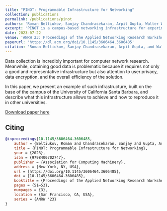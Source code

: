 ```yaml
---
title: "PINOT: Programmable Infrastructure for Networking"
collection: publications
permalink: /publications/pinot
authors: 'Roman Beltiukov, Sanjay Chandrasekaran, Arpit Gupta, Walter Willinger'
excerpt: 'PINOT is a campus-based networking infrastructure for experiments and research.'
date: 2023-07-22
venue: 'ANRW 23: Proceedings of the Applied Networking Research Workshop'
paperurl: 'https://dl.acm.org/doi/10.1145/3606464.3606485'
citation: 'Roman Beltiukov, Sanjay Chandrasekaran, Arpit Gupta, and Walter Willinger. 2023. PINOT: Programmable Infrastructure for Networking. In Proceedings of the Applied Networking Research Workshop (ANRW 23). Association for Computing Machinery, New York, NY, USA, 51–53. https://doi.org/10.1145/3606464.3606485'
---
```

Data collection is incredibly important for computer network research. Meanwhile, obtaining good data is problematic because it requires not only a good and representative infrastructure but also attention to user privacy, data encryption, and the overall efficiency of the solution.

In this paper, we present an example of such infrastructure, built on the base of the campus of the University of California Santa Barbara, and describe what this infrastructure allows to achieve and how to reproduce it in other universities.

[Download paper here](https://maybe-hello-world.github.io/files/pinot.pdf)

## Citing

```bibtex
@inproceedings{10.1145/3606464.3606485,
    author = {Beltiukov, Roman and Chandrasekaran, Sanjay and Gupta, Arpit and Willinger, Walter},
    title = {PINOT: Programmable Infrastructure for Networking},
    year = {2023},
    isbn = {9798400702747},
    publisher = {Association for Computing Machinery},
    address = {New York, NY, USA},
    url = {https://doi.org/10.1145/3606464.3606485},
    doi = {10.1145/3606464.3606485},
    booktitle = {Proceedings of the Applied Networking Research Workshop},
    pages = {51–53},
    numpages = {3},
    location = {San Francisco, CA, USA},
    series = {ANRW '23}
}
```
